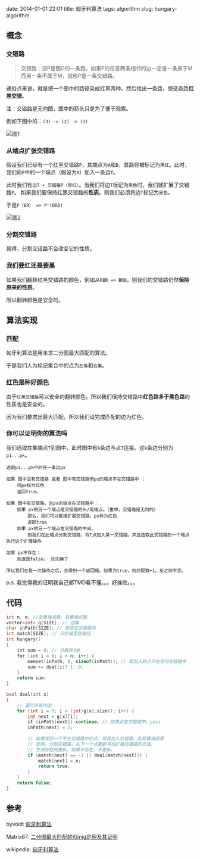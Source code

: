 date: 2014-01-01 22:01
title: 匈牙利算法
tags: algorithm
slug: hungary-algorithm

## 概念

### 交错路

> 交错路：设P是图G的一条路，如果P的任意两条相邻的边一定是一条属于M而另一条不属于M，就称P是一条交错路。

通俗点来说，就是把一个图中的路径染成红黑两种。然后找出一条路，使这条路**红黑交错**。

注：交错路是无向图，图中的箭头只是为了便于观察。

例如下图中的：``(3) -> (2) -> (1)``

![图1][1]

### 从端点扩张交错路

假设我们已经有一个红黑交错路``P``，其端点为``A``和``B``，其路径被标记为``黑红``。此时，我们向``P``中的一个端点（假设为``A``）加入一条边``T``。

此时我们有``边T + 交错路P（黑红）``。当我们将边``T``标记为``黑色``时，我们就扩展了交错路``P``。
如果我们要保持红黑交错路的**性质**。则我们必须将边``T``标记为``黑色``。

于是``P（BR） => P'(BRB)``

![图2][2]

### 分割交错路

易得，分割交错路不会改变它的性质。

### 我们要红还是要黑

如果我们翻转红黑交错路的颜色，例如从``RBR => BRB``，则我们的交错路仍然**保持原来的性质**。

所以翻转颜色是安全的。

## 算法实现

### 匹配

匈牙利算法是用来求二分图最大匹配的算法。

于是我们人为标记集合中的点为``左集``和``右集``。


### 红色是种好颜色

由于``红黑交错路``可以安全的翻转颜色。所以我们保持交错路中**红色路多于黑色路**的性质也是安全的。

因为我们要求出最大匹配，所以我们设完成匹配的边为红色。

### 你可以证明你的算法吗

我们选取左集端点``T``到图中，此时图中有``k``条边与点``T``连接。这``k``条边分别为``p1...pk``。

```
选取p1...pk中的任一条边px

如果 图中没有交错路 或者 图中有交错路但px的端点不在交错路中 ：
    将px标为红色
    返回true。

如果 图中有交错路，且px的端点在交错路中：
    如果 px的另一个端点是交错路的头/尾端点。（重申，交错路是无向的）
        那么，我们可以直接扩展交错路。px标为红色
        返回true
    如果 px的另一个端点在交错路的中间。
        则我们在此端点分割交错路，将T点加入某一交错路。并且选取此交错路的一个端点执行这个扩展操作

如果 px不存在：
    则返回false， 洗洗睡了

所以我们在每一次操作之后，会得到一个返回值。如果为true，则匹配数+1。反之则不变。
```

p.s. 我觉得我的证明我自己都TMD看不懂。。。好挫败。。。

## 代码

```cpp
int n, m; //左集端点数，右集端点数
vector<int> g[SIZE]; // 边集
char inPath[SIZE]; // 是否在交错路中
int match[SIZE]; // 只存储黑色路径
int hungary()
{
    int sum = 0; // 总数标为0
    for (int i = 0; i < n; i++) {
        memset(inPath, 0, sizeof(inPath)); // 新加入的点不在任何交错路中
        sum += deal(i)? 1: 0;
    }
    return sum;
}
```

```cpp
bool deal(int x)
{
    // 遍历所有的边
    for (int i = 0; i < (int)g[x].size(); i++) {
        int next = g[x][i];
        if (inPath[next]) continue; // 如果点在交错路中，pass
        inPath[next] = 1;
        
        // 如果找到一个不在交错路中的点，将其加入交错路，此轮算法结束
        // 否则，分割交错路，从下一个点重新寻找扩展交错路的方法。
        // 方法存在则更新。如果不存在，不更新。
        if (match[next] == -1 || deal(match[next])) {
            match[next] = x;
            return true;
        }
    }
    return false;
}
```

## 参考

byvoid: [匈牙利算法][3]

Matrix67: [二分图最大匹配的König定理及其证明][4]

wikipedia: [匈牙利算法][5]

[1]: http://wizmann-tk-pic.u.qiniudn.com/blog-hungary-1.png
[2]: http://wizmann-tk-pic.u.qiniudn.com/blog-hungary-2.png
[3]: https://www.byvoid.com/blog/hungary
[4]: http://www.matrix67.com/blog/archives/116
[5]: http://zh.wikipedia.org/wiki/%E5%8C%88%E7%89%99%E5%88%A9%E7%AE%97%E6%B3%95
